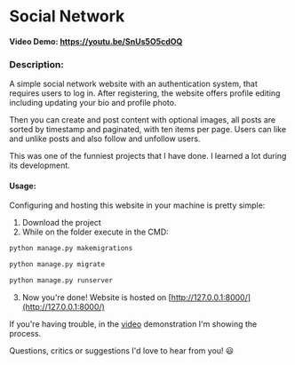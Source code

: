 # Social Network
#### Video Demo:  https://youtu.be/SnUs5O5cdOQ
### Description:
A simple social network website with an authentication system, that requires users to log in. After registering, the website offers profile editing including updating your bio and profile photo. 

Then you can create and post content with optional images, all posts are sorted by timestamp and paginated, with ten items per page. Users can like and unlike posts and also follow and unfollow users.

This was one of the funniest projects that I have done. I learned a lot during its development.
 
#### Usage:
Configuring and hosting this website in your machine is pretty simple:
1. Download the project
1. While on the folder execute in the CMD:
 ```bash
python manage.py makemigrations
```
```bash
python manage.py migrate
```
```bash
python manage.py runserver
```
3. Now you're done! Website is hosted on [http://127.0.0.1:8000/](http://127.0.0.1:8000/) 

If you're having trouble, in the [video](https://youtu.be/SnUs5O5cdOQ) demonstration I'm showing the process.

Questions, critics or suggestions I'd love to hear from you! 😃
